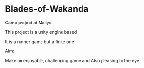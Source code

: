 # Blades-of-Wakanda
 Game project at Maliyo

This project is a unity engine based

It is a runner game but a finite one

Aim:

Make an enjoyable, challenging game and Also pleasing to the eye
